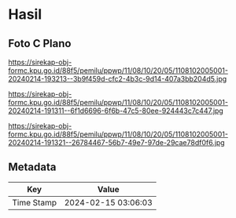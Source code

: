 # Hasil

## Foto C Plano

https://sirekap-obj-formc.kpu.go.id/88f5/pemilu/ppwp/11/08/10/20/05/1108102005001-20240214-193213--3b9f459d-cfc2-4b3c-9d14-407a3bb204d5.jpg

https://sirekap-obj-formc.kpu.go.id/88f5/pemilu/ppwp/11/08/10/20/05/1108102005001-20240214-191311--6f1d6696-6f6b-47c5-80ee-924443c7c447.jpg

https://sirekap-obj-formc.kpu.go.id/88f5/pemilu/ppwp/11/08/10/20/05/1108102005001-20240214-191321--26784467-56b7-49e7-97de-29cae78df0f6.jpg


## Metadata

| Key        | Value               |
| ---------- | ------------------- |
| Time Stamp | 2024-02-15 03:06:03 |



